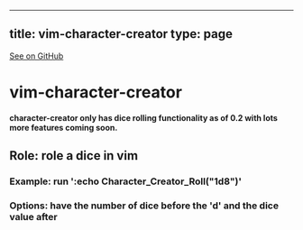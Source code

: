
---
title: vim-character-creator
type: page
---

[See on GitHub](https://github.com/jakeroggenbuck/vim-character-creator/)

# vim-character-creator

#### character-creator only has dice rolling functionality as of 0.2 with lots more features coming soon.

## Role: role a dice in vim
### Example: run ':echo Character_Creator_Roll("1d8")'
### Options: have the number of dice before the 'd' and the dice value after
